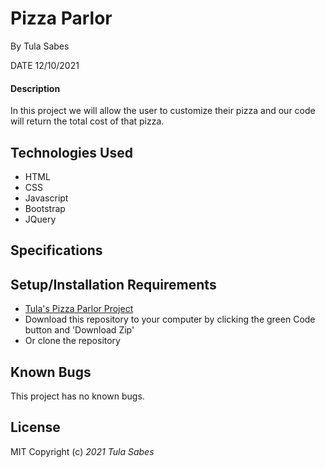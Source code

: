 # Pizza Parlor 

 By Tula Sabes 

 DATE 12/10/2021

#### Description 

In this project we will allow the user to customize their pizza and our code will return the total cost of that pizza. 

## Technologies Used

* HTML
* CSS
* Javascript 
* Bootstrap 
* JQuery 

## Specifications 




## Setup/Installation Requirements

* [Tula's Pizza Parlor Project ](https://github.com/TulaSabes/pizza-parlor)
* Download this repository to your computer by clicking the green Code button and 'Download Zip'
* Or clone the repository

## Known Bugs

This project has no known bugs. 

## License
MIT 
Copyright (c) _2021_ _Tula Sabes_